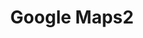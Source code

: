 ---
title: Google Maps2
layout: post
image: /images/gmaps.jpg
external: https://www.google.com/maps
---